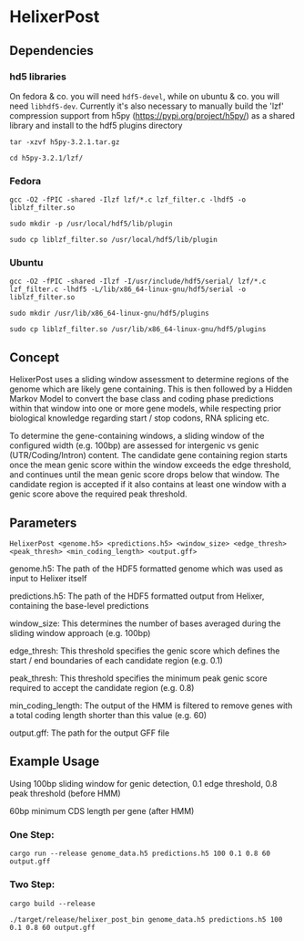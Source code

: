 # HelixerPost
## Dependencies
### hd5 libraries
On fedora & co. you will need `hdf5-devel`, while on ubuntu & co. you will need `libhdf5-dev`.
Currently it's also necessary to manually build the 'lzf' compression support from h5py (https://pypi.org/project/h5py/) as a shared library and install to the hdf5 plugins directory

`tar -xzvf h5py-3.2.1.tar.gz`

`cd h5py-3.2.1/lzf/`

### Fedora
`gcc -O2 -fPIC -shared -Ilzf lzf/*.c lzf_filter.c -lhdf5 -o liblzf_filter.so`

`sudo mkdir -p /usr/local/hdf5/lib/plugin`

`sudo cp liblzf_filter.so /usr/local/hdf5/lib/plugin`

### Ubuntu
`gcc -O2 -fPIC -shared -Ilzf -I/usr/include/hdf5/serial/ lzf/*.c lzf_filter.c -lhdf5 -L/lib/x86_64-linux-gnu/hdf5/serial -o liblzf_filter.so`

`sudo mkdir /usr/lib/x86_64-linux-gnu/hdf5/plugins`

`sudo cp liblzf_filter.so /usr/lib/x86_64-linux-gnu/hdf5/plugins`


## Concept
HelixerPost uses a sliding window assessment to determine regions of the genome which are likely gene containing.
This is then followed by a Hidden Markov Model to convert the base class and coding phase predictions within
that window into one or more gene models, while respecting prior biological knowledge regarding start / stop
codons, RNA splicing etc.  
   
To determine the gene-containing windows, a sliding window of the configured width (e.g. 100bp) are assessed 
for intergenic vs genic (UTR/Coding/Intron) content. The candidate gene containing region starts once the mean 
genic score within the window exceeds the edge threshold, and continues until the mean genic score drops below 
that window. The candidate region is accepted if it also contains at least one window with a genic score above 
the required peak threshold.



## Parameters

`HelixerPost <genome.h5> <predictions.h5> <window_size> <edge_thresh> <peak_thresh> <min_coding_length> <output.gff>`

genome.h5: The path of the HDF5 formatted genome which was used as input to Helixer itself 

predictions.h5: The path of the HDF5 formatted output from Helixer, containing the base-level predictions

window_size: This determines the number of bases averaged during the sliding window approach (e.g. 100bp)

edge_thresh: This threshold specifies the genic score which defines the start / end boundaries of each 
candidate region (e.g. 0.1)

peak_thresh: This threshold specifies the minimum peak genic score required to accept the candidate region 
(e.g. 0.8)

min_coding_length: The output of the HMM is filtered to remove genes with a total coding length shorter than 
this value (e.g. 60)

output.gff: The path for the output GFF file 


## Example Usage

Using 100bp sliding window for genic detection, 0.1 edge threshold, 0.8 peak threshold (before HMM)

60bp minimum CDS length per gene (after HMM)

### One Step:

`cargo run --release genome_data.h5 predictions.h5 100 0.1 0.8 60 output.gff`

### Two Step: 

`cargo build --release`

`./target/release/helixer_post_bin genome_data.h5 predictions.h5 100 0.1 0.8 60 output.gff`



